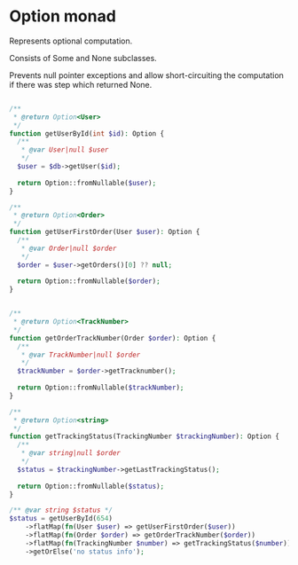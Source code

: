 # Option monad

Represents optional computation.

Consists of Some and None subclasses.

Prevents null pointer exceptions and allow short-circuiting the computation if there was step which returned None.

```php

/** 
 * @return Option<User> 
 */
function getUserById(int $id): Option {
  /** 
   * @var User|null $user 
   */
  $user = $db->getUser($id);
  
  return Option::fromNullable($user);
}

/** 
 * @return Option<Order> 
 */
function getUserFirstOrder(User $user): Option {
  /** 
   * @var Order|null $order 
   */
  $order = $user->getOrders()[0] ?? null;
  
  return Option::fromNullable($order);
}


/** 
 * @return Option<TrackNumber> 
 */
function getOrderTrackNumber(Order $order): Option {
  /** 
   * @var TrackNumber|null $order 
   */
  $trackNumber = $order->getTracknumber();
  
  return Option::fromNullable($trackNumber);
}

/** 
 * @return Option<string> 
 */
function getTrackingStatus(TrackingNumber $trackingNumber): Option {
  /** 
   * @var string|null $order 
   */
  $status = $trackingNumber->getLastTrackingStatus();
  
  return Option::fromNullable($status);
}

/** @var string $status */
$status = getUserById(654)
    ->flatMap(fn(User $user) => getUserFirstOrder($user))
    ->flatMap(fn(Order $order) => getOrderTrackNumber($order))
    ->flatMap(fn(TrackingNumber $number) => getTrackingStatus($number))
    ->getOrElse('no status info');
```

